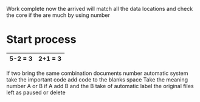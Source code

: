 Work complete now the arrived will match all the data locations and check the core if the are much by using number

#  Start process
 
   |5-2 = 3 | 2+1 = 3 |    
   |--------|---------|

If two bring the same combination documents number automatic system take the important code add code to the blanks space 
Take the meaning number A or B if A add B and the B take of automatic label the original files left as paused or delete
